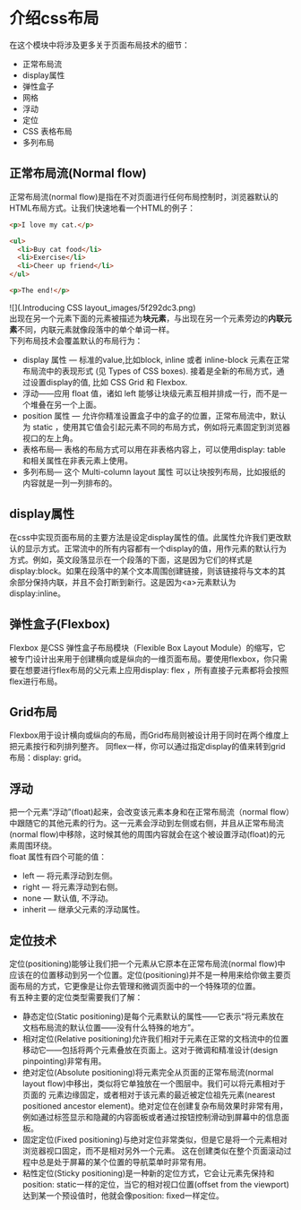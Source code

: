 # 介绍css布局
在这个模块中将涉及更多关于页面布局技术的细节：  
- 正常布局流
- display属性
- 弹性盒子
- 网格
- 浮动
- 定位
- CSS 表格布局
- 多列布局  
## 正常布局流(Normal flow)  
正常布局流(normal flow)是指在不对页面进行任何布局控制时，浏览器默认的HTML布局方式。让我们快速地看一个HTML的例子：  
```html
<p>I love my cat.</p>

<ul>
  <li>Buy cat food</li>
  <li>Exercise</li>
  <li>Cheer up friend</li>
</ul>

<p>The end!</p>
```
![](.Introducing CSS layout_images/5f292dc3.png)  
出现在另一个元素下面的元素被描述为**块元素**，与出现在另一个元素旁边的**内联元素**不同，内联元素就像段落中的单个单词一样。  
下列布局技术会覆盖默认的布局行为：  
- display 属性 — 标准的value,比如block, inline 或者 inline-block 元素在正常布局流中的表现形式 (见 Types of CSS boxes). 接着是全新的布局方式，通过设置display的值, 比如 CSS Grid 和 Flexbox.
- 浮动——应用 float 值，诸如 left 能够让块级元素互相并排成一行，而不是一个堆叠在另一个上面。
- position 属性 — 允许你精准设置盒子中的盒子的位置，正常布局流中，默认为 static ，使用其它值会引起元素不同的布局方式，例如将元素固定到浏览器视口的左上角。
- 表格布局— 表格的布局方式可以用在非表格内容上，可以使用display: table和相关属性在非表元素上使用。
- 多列布局— 这个 Multi-column layout 属性 可以让块按列布局，比如报纸的内容就是一列一列排布的。  
## display属性  
在css中实现页面布局的主要方法是设定display属性的值。此属性允许我们更改默认的显示方式。正常流中的所有内容都有一个display的值，用作元素的默认行为方式。例如，英文段落显示在一个段落的下面，这是因为它们的样式是display:block。如果在段落中的某个文本周围创建链接，则该链接将与文本的其余部分保持内联，并且不会打断到新行。这是因为&lt;a>元素默认为display:inline。  
## 弹性盒子(Flexbox)  
Flexbox 是CSS 弹性盒子布局模块（Flexible Box Layout Module）的缩写，它被专门设计出来用于创建横向或是纵向的一维页面布局。要使用flexbox，你只需要在想要进行flex布局的父元素上应用display: flex ，所有直接子元素都将会按照flex进行布局。  
## Grid布局  
Flexbox用于设计横向或纵向的布局，而Grid布局则被设计用于同时在两个维度上把元素按行和列排列整齐。 同flex一样，你可以通过指定display的值来转到grid布局：display: grid。  
## 浮动  
把一个元素“浮动”(float)起来，会改变该元素本身和在正常布局流（normal flow）中跟随它的其他元素的行为。这一元素会浮动到左侧或右侧，并且从正常布局流(normal flow)中移除，这时候其他的周围内容就会在这个被设置浮动(float)的元素周围环绕。  
float 属性有四个可能的值：   
- left — 将元素浮动到左侧。
- right — 将元素浮动到右侧。
- none — 默认值, 不浮动。
- inherit — 继承父元素的浮动属性。  
## 定位技术  
定位(positioning)能够让我们把一个元素从它原本在正常布局流(normal flow)中应该在的位置移动到另一个位置。定位(positioning)并不是一种用来给你做主要页面布局的方式，它更像是让你去管理和微调页面中的一个特殊项的位置。  
有五种主要的定位类型需要我们了解：   
- 静态定位(Static positioning)是每个元素默认的属性——它表示“将元素放在文档布局流的默认位置——没有什么特殊的地方”。
- 相对定位(Relative positioning)允许我们相对于元素在正常的文档流中的位置移动它——包括将两个元素叠放在页面上。这对于微调和精准设计(design pinpointing)非常有用。
- 绝对定位(Absolute positioning)将元素完全从页面的正常布局流(normal layout flow)中移出，类似将它单独放在一个图层中。我们可以将元素相对于页面的 <html> 元素边缘固定，或者相对于该元素的最近被定位祖先元素(nearest positioned ancestor element)。绝对定位在创建复杂布局效果时非常有用，例如通过标签显示和隐藏的内容面板或者通过按钮控制滑动到屏幕中的信息面板。
- 固定定位(Fixed positioning)与绝对定位非常类似，但是它是将一个元素相对浏览器视口固定，而不是相对另外一个元素。 这在创建类似在整个页面滚动过程中总是处于屏幕的某个位置的导航菜单时非常有用。
- 粘性定位(Sticky positioning)是一种新的定位方式，它会让元素先保持和position: static一样的定位，当它的相对视口位置(offset from the viewport)达到某一个预设值时，他就会像position: fixed一样定位。
